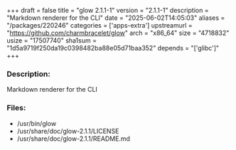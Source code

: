 +++
draft = false
title = "glow 2.1.1-1"
version = "2.1.1-1"
description = "Markdown renderer for the CLI"
date = "2025-06-02T14:05:03"
aliases = "/packages/220246"
categories = ['apps-extra']
upstreamurl = "https://github.com/charmbracelet/glow"
arch = "x86_64"
size = "4718832"
usize = "17507740"
sha1sum = "1d5a9719f250da19c0398482ba88e05d71baa352"
depends = "['glibc']"
+++
### Description: 
Markdown renderer for the CLI

### Files: 
* /usr/bin/glow
* /usr/share/doc/glow-2.1.1/LICENSE
* /usr/share/doc/glow-2.1.1/README.md
